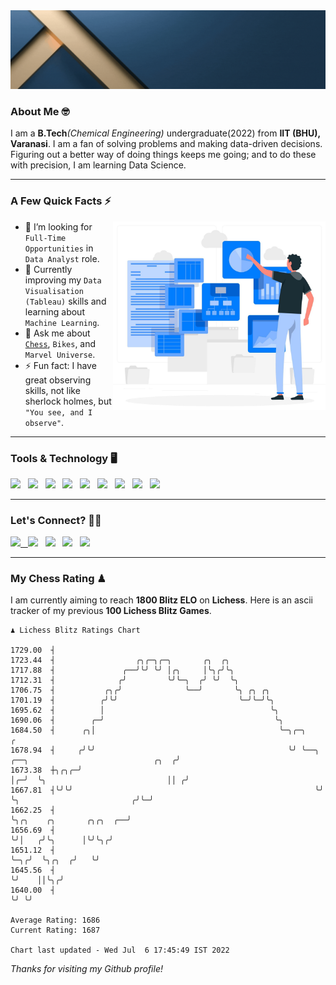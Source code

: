   <img src= "https://github.com/Laxman-Lakhan/Laxman-Lakhan/blob/master/Assets/Header.gif">

### About Me 🤓

I am a **B.Tech**_(Chemical Engineering)_ undergraduate(2022) from **IIT (BHU), Varanasi**. I am a fan of solving problems and making data-driven decisions. Figuring out a better way of doing things keeps me going; and to do these with precision, I am learning Data Science.

---

### A Few Quick Facts ⚡️
<img align="right" alt="Coding" width="340" src="https://github.com/Laxman-Lakhan/Laxman-Lakhan/blob/master/Assets/Data_Vector.jpg">   

- 🤝 I’m looking for `Full-Time Opportunities` in `Data Analyst` role.
- 📖 Currently improving my `Data Visualisation (Tableau)` skills and learning about `Machine Learning`.
- 💬 Ask me about [`Chess`](https://lichess.org/@/YourKingIsInDanger), `Bikes`, and `Marvel Universe`.
- ⚡️ Fun fact: I have great observing skills, not like sherlock holmes, but `"You see, and I observe"`.

---
### Tools & Technology 🖥

<img src="https://img.shields.io/badge/Python-white?logo=Python&logoColor=ColorName&style=ShieldStyle" /> &nbsp;
<img src="https://img.shields.io/badge/MySQL-white?logo=MySQL&logoColor=ColorName&style=ShieldStyle" /> &nbsp;
<img src="https://img.shields.io/badge/Tableau-white?logo=Tableau&logoColor=ColorName&style=ShieldStyle" /> &nbsp;
<img src="https://img.shields.io/badge/Advance Excel-white?logo=Microsoft+Excel&logoColor=196F3D&style=ShieldStyle" /> &nbsp;
<img src="https://img.shields.io/badge/Google Analytics-white?logo=Google+Analytics&logoColor=ColorName&style=ShieldStyle" /> &nbsp;
<img src="https://img.shields.io/badge/Jupyter-white?logo=Jupyter&logoColor=ColorName&style=ShieldStyle" /> &nbsp;
<img src="https://img.shields.io/badge/pandas-white?logo=Pandas&logoColor=000080&style=ShieldStyle" /> &nbsp;
<img src="https://img.shields.io/badge/numpy-white?logo=Numpy&logoColor=85C1E9&style=ShieldStyle" /> &nbsp;
<img src="https://img.shields.io/badge/scikit learn-white?logo=Scikit+Learn&logoColor=ColorName&style=ShieldStyle" /> &nbsp;



---

### Let's Connect? 🫳🏻

<a href="mailto:laxmansingh.lakhan@gmail.com"> <img src="https://img.icons8.com/fluent/48/000000/gmail.png" width="3.5%"/> &nbsp;
[<img src="https://img.icons8.com/color/48/000000/linkedin.png" width="3.5%"/>](https://www.linkedin.com/in/laxman-lakhan/)  &nbsp;
[<img src="https://img.icons8.com/fluent/48/000000/facebook-new.png" width="3.5%"/>](https://www.facebook.com/s.laxmanlakhan/)  &nbsp;
[<img src="https://img.icons8.com/fluent/48/000000/instagram-new.png" width="3.5%"/>](https://www.instagram.com/laxman.lakhan/)  &nbsp;
[<img src="https://img.icons8.com/color/48/000000/twitter.png" width="3.5%"/>](https://twitter.com/laxman__lakhan)  &nbsp;

 ---
  
### My Chess Rating ♟
  
I am currently aiming to reach **1800 Blitz ELO** on **Lichess**. Here is an ascii tracker of my previous **100 Lichess Blitz Games**.

  ```
  ♟︎ 𝙻𝚒𝚌𝚑𝚎𝚜𝚜 𝙱𝚕𝚒𝚝𝚣 𝚁𝚊𝚝𝚒𝚗𝚐𝚜 𝙲𝚑𝚊𝚛𝚝
  
 1729.00  ┤
 1723.44  ┤                  ╭╮╭─╮╭─╮       ╭╮  ╭╮
 1717.88  ┤               ╭──╯╰╯ ╰╯ │╭╮     │╰╮╭╯╰╮
 1712.31  ┤              ╭╯         ╰╯╰─╮  ╭╯ ╰╯  ╰╮
 1706.75  ┤           ╭╮╭╯              ╰──╯       ╰╮ ╭╮ ╭╮
 1701.19  ┤          ╭╯╰╯                           ╰─╯╰─╯╰╮
 1695.62  ┤          │                                     ╰╮
 1690.06  ┤        ╭─╯                                      ╰╮
 1684.50  ┤      ╭╮│                                         ╰─╮╭─╮                                          ╭
 1678.94  ┤     ╭╯╰╯                                           ╰╯ ╰──╮  ╭──╮                            ╭╮  ╭╯
 1673.38  ┼╮╭╮╭─╯                                                    │╭─╯  ╰╮                           ││ ╭╯
 1667.81  ┤╰╯╰╯                                                      ╰╯     ╰╮                         ╭╯╰─╯
 1662.25  ┤                                                                  ╰╮╭╮    ╭╮       ╭╮╭╮  ╭──╯
 1656.69  ┤                                                                   ╰╯│   ╭╯╰╮      │╰╯╰╮╭╯
 1651.12  ┤                                                                     ╰─╮╭╯  ╰╮╭╮  ╭╯   ╰╯
 1645.56  ┤                                                                       ╰╯    ││╰╮╭╯
 1640.00  ┤                                                                             ╰╯ ╰╯ 

Average Rating: 1686
Current Rating: 1687

Chart last updated - Wed Jul  6 17:45:49 IST 2022  
  ```
  
  
*Thanks for visiting my Github profile!*
